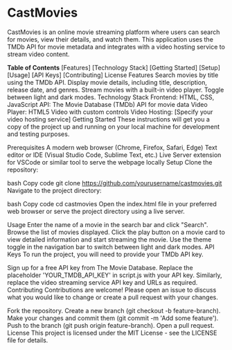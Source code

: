 # CastMovies
CastMovies is an online movie streaming platform where users can search for movies, view their details, and watch them. This application uses the TMDb API for movie metadata and integrates with a video hosting service to stream video content.

**Table of Contents**
[Features]
[Technology Stack]
[Getting Started]
[Setup]
[Usage]
[API Keys]
[Contributing]
License
Features
Search movies by title using the TMDb API.
Display movie details, including title, description, release date, and genres.
Stream movies with a built-in video player.
Toggle between light and dark modes.
Technology Stack
Frontend: HTML, CSS, JavaScript
API: The Movie Database (TMDb) API for movie data
Video Player: HTML5 Video with custom controls
Video Hosting: [Specify your video hosting service]
Getting Started
These instructions will get you a copy of the project up and running on your local machine for development and testing purposes.

Prerequisites
A modern web browser (Chrome, Firefox, Safari, Edge)
Text editor or IDE (Visual Studio Code, Sublime Text, etc.)
Live Server extension for VSCode or similar tool to serve the webpage locally
Setup
Clone the repository:

bash
Copy code
git clone https://github.com/yourusername/castmovies.git
Navigate to the project directory:

bash
Copy code
cd castmovies
Open the index.html file in your preferred web browser or serve the project directory using a live server.

Usage
Enter the name of a movie in the search bar and click "Search".
Browse the list of movies displayed.
Click the play button on a movie card to view detailed information and start streaming the movie.
Use the theme toggle in the navigation bar to switch between light and dark modes.
API Keys
To run the project, you will need to provide your TMDb API key.

Sign up for a free API key from The Movie Database.
Replace the placeholder 'YOUR_TMDB_API_KEY' in script.js with your API key.
Similarly, replace the video streaming service API key and URLs as required.
Contributing
Contributions are welcome! Please open an issue to discuss what you would like to change or create a pull request with your changes.

Fork the repository.
Create a new branch (git checkout -b feature-branch).
Make your changes and commit them (git commit -m 'Add some feature').
Push to the branch (git push origin feature-branch).
Open a pull request.
License
This project is licensed under the MIT License - see the LICENSE file for details.
